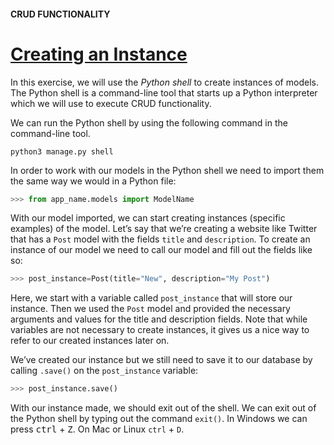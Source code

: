 #### CRUD FUNCTIONALITY

# [Creating an Instance](https://www.codecademy.com/paths/build-python-web-apps-with-django/tracks/data-in-django/modules/django-models-and-databases/lessons/django-crud-functionality/exercises/creating-an-instance)

In this exercise, we will use the *Python shell* to create instances of models. 
The Python shell is a command-line tool that starts up a Python interpreter which we will use to execute CRUD functionality.

We can run the Python shell by using the following command in the command-line tool.
```
python3 manage.py shell
```
In order to work with our models in the Python shell we need to import them the same way we would in a Python file:
```py
>>> from app_name.models import ModelName
```
With our model imported, we can start creating instances (specific examples) of the model. 
Let’s say that we’re creating a website like Twitter that has a `Post` model with the fields `title` and `description`. 
To create an instance of our model we need to call our model and fill out the fields like so:
```py
>>> post_instance=Post(title="New", description="My Post")
```
Here, we start with a variable called `post_instance` that will store our instance. 
Then we used the `Post` model and provided the necessary arguments and values for the title and description fields. 
Note that while variables are not necessary to create instances, it gives us a nice way to refer to our created instances later on.

We’ve created our instance but we still need to save it to our database by calling `.save()` on the `post_instance` variable:
```py
>>> post_instance.save()
```
With our instance made, we should exit out of the shell. 
We can exit out of the Python shell by typing out the command `exit()`. 
In Windows we can press <kbd>ctrl</kbd> + <kbd>Z</kbd>. 
On Mac or Linux `ctrl` + `D`.
